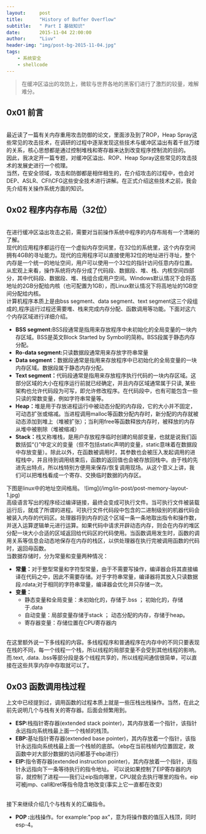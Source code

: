 ```yaml
---
layout:     post
title:      "History of Buffer Overflow"
subtitle:   " Part I 基础知识"
date:       2015-11-04 22:00:00
author:     "Liuv"
header-img: "img/post-bg-2015-11-04.jpg"
tags:
    - 系统安全
    - shellcode
---
```


>  在缓冲区溢出的攻防上，微软与世界各地的黑客们进行了激烈的较量，难解难分。

## 0x01 前言
<br>最近读了一篇有关内存重用攻击防御的论文，里面涉及到了ROP，Heap Spray这些常见的攻击技术，在调研的过程中逐渐发现这些技术与缓冲区溢出有着千丝万缕的关系，核心思想都是通过控制堆栈和寄存器来达到改变程序控制流的目的。
<br>因此，我决定开一篇专题，对缓冲区溢出、ROP、Heap Spray这些常见的攻击技术的发展史进行一个梳理。
<br>当然，在安全领域，攻击和防御都是相伴相生的，在介绍攻击的过程中，也会对DEP、ASLR、CFI\CFG这些安全技术进行讲解。在正式介绍这些技术之前，我会先介绍有关操作系统方面的知识。

## 0x02 程序内存布局（32位）
<br>在进行缓冲区溢出攻击之前，需要对当前操作系统中程序的内存布局有一个清晰的了解。
<br>现代的应用程序都运行在一个虚拟内存空间里，在32位的系统里，这个内存空间拥有4GB的寻址能力。现代的应用程序可以直接使用32位的地址进行寻址，整个内存是一个统一的地址空间，用户可以使用一个32位的指针访问任意内存位置。
<br>从宏观上来看，操作系统将内存分成了代码段、数据段、堆、栈、内核空间四部分，其中代码段、数据段、堆、栈组合成用户空间。Windows默认情况下会将高地址的2GB分配给内核（也可配置为1GB），而Linux默认情况下将高地址的1GB空间分配给内核。
<br>计算机程序本质上是由bss segment、data segment、text segment这三个段组成的,程序运行过程还需要堆、栈来完成内存分配、函数调用等功能。下面对这六个内存区域进行详细介绍。
<ul>
    <li>
        <b>BSS segment:</b>BSS段通常是指用来存放程序中未初始化的全局变量的一块内存区域。BSS是英文Block Started by Symbol的简称。BSS段属于静态内存分配。
    </li>
    <li>
        <b>Ro-data segment:</b>只读数据段通常用来存放字符串常量
    </li>
    <li>
        <b>Data segment：</b>数据段通常是指用来存放程序中已初始化的全局变量的一块内存区域。数据段属于静态内存分配。
    </li>
    <li>
        <b>Text segment：</b>代码段通常是指用来存放程序执行代码的一块内存区域。这部分区域的大小在程序运行前就已经确定，并且内存区域通常属于只读, 某些架构也允许代码段为可写，即允许修改程序。在代码段中，也有可能包含一些只读的常数变量，例如字符串常量等。
    </li>
    <li>
        <b>Heap：</b>堆是用于存放进程运行中被动态分配的内存段，它的大小并不固定，可动态扩张或缩减。当进程调用malloc等函数分配内存时，新分配的内存就被动态添加到堆上（堆被扩张）；当利用free等函数释放内存时，被释放的内存从堆中被剔除（堆被缩减）
    </li>
    <li>
        <b>Stack：</b>栈又称堆栈，是用户存放程序临时创建的局部变量，也就是说我们函数括弧“{}”中定义的变量（但不包括static声明的变量，static意味着在数据段中存放变量）。除此以外，在函数被调用时，其参数也会被压入发起调用的进程栈中，并且待到调用结束后，函数的返回值也会被存放回栈中。由于栈的先进先出特点，所以栈特别方便用来保存/恢复调用现场。从这个意义上讲，我们可以把堆栈看成一个寄存、交换临时数据的内存区。
    </li>
</ul>
下图是linux中的地址空间格局。
![img](/img/in-post/post-memory-layout-1.jpg)
<br>高级语言写出的程序经过编译链接，最终会变成可执行文件。当可执行文件被装载运行后，就成了所谓的进程。可执行文件代码段中包含的二进制级别的机器代码会被装入内存的代码区。处理器将到内存的这个区域一条一条地取出指令和操作数，并送入运算逻辑单元进行运算。如果代码中请求开辟动态内存，则会在内存的堆区分配一块大小合适的区域返回给代码区的代码使用。当函数调用发生时，函数的调用关系等信息会动态地保存在内存的栈区，以供处理器在执行完被调用函数的代码时，返回母函数。
<br>当数据存储时，分为常量和变量两种情况：
<ul>
    <li>
        <b>常量：</b>对于整型常量和字符型常量，由于不需要写操作，编译器会将其直接编译在代码之中，因此不需要存储。对于字符串常量，编译器将其放入只读数据段.rdata;对于相同的字符串常量，编译器会优化并只存储一次。
    </li>
    <li>
        <b>变量：</b>
            <ul>
                <li>静态变量和全局变量：未初始化的，存储于.bss ； 初始化的，存储于.data</li>
                <li>自动变量：局部变量存储于stack ； 动态分配的内存，存储于heap。</li>
                <li>寄存器变量：存储位置在CPU寄存器内</li>
            </ul>
    </li>
</ul>
<br>在这里额外说一下多线程的内容。多线程程序和普通程序在内存中的不同只要表现在栈的不同，每一个线程一个栈，所以线程的局部变量不会受到其他线程的影响。而.text, .data. .bss等部分段是各个线程共享的，所以线程间通信很简单，可以直接在这些共享内存中存取就可以了。

## 0x03 函数调用栈过程
上文中已经提到过，调用函数的过程本质上就是一些压栈出栈操作。当然，在此之前先说明几个与栈有关的寄存器。后面会频繁用到。
<ul>
    <li>
        <b>ESP:</b>栈指针寄存器(extended stack pointer)，其内存放着一个指针，该指针永远指向系统栈最上面一个栈帧的栈顶。
    </li>
    <li>
        <b>EBP:</b>基址指针寄存器(extended base pointer)，其内存放着一个指针，该指针永远指向系统栈最上面一个栈帧的底部。（ebp在当前栈帧内位置固定，故函数中对大部分数据的访问都基于ebp进行）
    </li>
    <li>
        <b>EIP:</b>指令寄存器(extended instruction pointer)，其内存放着一个指针，该指针永远指向下一条等待执行的指令地址。 可以说如果控制了EIP寄存器的内容，就控制了进程——我们让eip指向哪里，CPU就会去执行哪里的指令。eip可被jmp、call和ret等指令隐含地改变(事实上它一直都在改变)
    </li>
</ul>
<br>接下来继续介绍几个与栈有关的汇编指令。
<ul>
    <li>
        <b>POP :</b>出栈操作。for example:"pop ax"，意为将操作数的值压入栈顶，同时esp-4。
    </li>
</ul>










